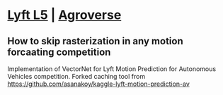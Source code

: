 # [Lyft L5](https://www.kaggle.com/competitions/lyft-motion-prediction-autonomous-vehicles/leaderboard) | [Agroverse](https://eval.ai/web/challenges/challenge-page/454/overview) 

## How to skip rasterization in any motion forcaating competition 


Implementation of VectorNet for Lyft  Motion  Prediction  for  Autonomous Vehicles competition. Forked caching tool from https://github.com/asanakoy/kaggle-lyft-motion-prediction-av
